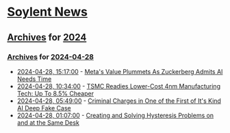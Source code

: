 # [Soylent News](../../../README.md)

## [Archives](../../index.md) for [2024](../index.md)

### [Archives](../../index.md) for [2024-04-28](index.md)

* [2024-04-28, 15:17:00](https://soylentnews.org/article.pl?sid=24/04/27/0247244&from=rss) - [Meta's Value Plummets As Zuckerberg Admits AI Needs Time ](https://soylentnews.org/article.pl?sid=24/04/27/0247244&from=rss)
* [2024-04-28, 10:34:00](https://soylentnews.org/article.pl?sid=24/04/27/0240250&from=rss) - [TSMC Readies Lower-Cost 4nm Manufacturing Tech: Up To 8.5% Cheaper ](https://soylentnews.org/article.pl?sid=24/04/27/0240250&from=rss)
* [2024-04-28, 05:49:00](https://soylentnews.org/article.pl?sid=24/04/27/0235200&from=rss) - [Criminal Charges in One of the First of It's Kind AI Deep Fake Case](https://soylentnews.org/article.pl?sid=24/04/27/0235200&from=rss)
* [2024-04-28, 01:07:00](https://soylentnews.org/article.pl?sid=24/04/26/0423233&from=rss) - [Creating and Solving Hysteresis Problems on and at the Same Desk](https://soylentnews.org/article.pl?sid=24/04/26/0423233&from=rss)

